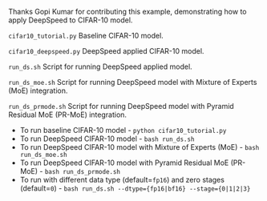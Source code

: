 Thanks Gopi Kumar for contributing this example, demonstrating how to apply DeepSpeed to CIFAR-10 model.

`cifar10_tutorial.py`
    Baseline CIFAR-10 model.

`cifar10_deepspeed.py`
    DeepSpeed applied CIFAR-10 model.

`run_ds.sh`
    Script for running DeepSpeed applied model.

`run_ds_moe.sh`
    Script for running DeepSpeed model with Mixture of Experts (MoE) integration.

`run_ds_prmode.sh`
    Script for running DeepSpeed model with Pyramid Residual MoE (PR-MoE) integration.

* To run baseline CIFAR-10 model - `python cifar10_tutorial.py`
* To run DeepSpeed CIFAR-10 model - `bash run_ds.sh`
* To run DeepSpeed CIFAR-10 model with Mixture of Experts (MoE) - `bash run_ds_moe.sh`
* To run DeepSpeed CIFAR-10 model with Pyramid Residual MoE (PR-MoE) - `bash run_ds_prmode.sh`
* To run with different data type (default=`fp16`) and zero stages (default=`0`) - `bash run_ds.sh --dtype={fp16|bf16} --stage={0|1|2|3}`
